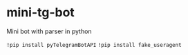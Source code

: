 # mini-tg-bot
Mini bot with parser in python

```!pip install pyTelegramBotAPI```
```!pip install fake_useragent```
